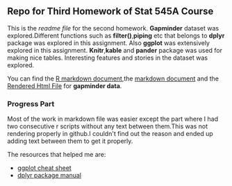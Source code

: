 ## Repo for Third Homework of Stat 545A Course 

This is the *readme file* for the second homework. 
**Gapminder** dataset was explored.Different functions such as **filter()**,**piping** etc that belongs to **dplyr** package was explored in this assignment. Also **ggplot** was extensively explored in this assignment. **Knitr**,**kable** and **pander** package was used for making nice tables. Interesting features and stories in the dataset was explored.

You can find the [R markdown document](https://github.com/abishekarun/STAT545-hw-rajendran-arun/blob/master/hw03/hw03_gapminder.Rmd),the [markdown document](https://github.com/abishekarun/STAT545-hw-rajendran-arun/blob/master/hw03/hw03_gapminder.md) and the [Rendered Html 
File](http://htmlpreview.github.com/?https://github.com/abishekarun/STAT545-hw-rajendran-arun/blob/master/hw03/hw03_gapminder.html) for __gapminder data__.

### Progress Part

Most of the work in markdown file was easier except the part where I had two consecutive r scripts without any text between them.This was not rendering properly in github.I couldn't find out the reason and ended up adding text between them to get it properly. 

The resources that helped me are:

+ [ggplot cheat sheet](https://www.rstudio.com/wp-content/uploads/2015/03/ggplot2-cheatsheet.pdf) 
+ [dplyr package manual](https://cran.r-project.org/web/packages/dplyr/dplyr.pdf)